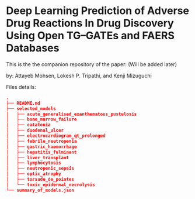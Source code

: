 
# Deep Learning Prediction of Adverse Drug Reactions In Drug Discovery Using Open TG–GATEs and FAERS Databases

This is the the companion repository of the paper: (Will be added later)

by: Attayeb Mohsen, Lokesh P. Tripathi, and Kenji Mizuguchi

Files details:

```json
.
├── README.md
├── selected_models
│   ├── acute_generalised_exanthematous_pustulosis
│   ├── bone_marrow_failure
│   ├── catatonia
│   ├── duodenal_ulcer
│   ├── electrocardiogram_qt_prolonged
│   ├── febrile_neutropenia
│   ├── gastric_haemorrhage
│   ├── hepatitis_fulminant
│   ├── liver_transplant
│   ├── lymphocytosis
│   ├── neutropenic_sepsis
│   ├── optic_atrophy
│   ├── torsade_de_pointes
│   └── toxic_epidermal_necrolysis
└── summary_of_models.json
```
